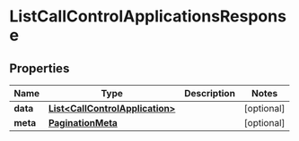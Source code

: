 # ListCallControlApplicationsResponse

## Properties
Name | Type | Description | Notes
------------ | ------------- | ------------- | -------------
**data** | [**List&lt;CallControlApplication&gt;**](CallControlApplication.md) |  |  [optional]
**meta** | [**PaginationMeta**](PaginationMeta.md) |  |  [optional]
